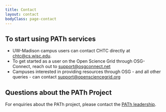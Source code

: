 ```yaml
---
title: Contact
layout: contact
bodyClass: page-contact
---
```


To start using PATh services
----------------------------

* UW-Madison campus users can contact CHTC directly at [chtc@cs.wisc.edu](mailto:chtc@cs.wisc.edu).
* To get started as a user on the Open Science Grid through OSG-Connect, reach out to [support@osgconnect.net](mailto:support@osgconnect.net)
* Campuses interested in providing resources through OSG - and all other queries - can contact [support@opensciencegrid.org](mailto:support@opensciencegrid.org)

Questions about the PATh Project
--------------------------------

For enquiries about the PATh project, please contact the [PATh leadership](mailto:leadership@path-cc.io).
